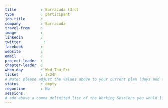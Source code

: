 ```yaml
---
title           : Barracuda (3rd)
type            : participant
job-title       :
company         : Barracuda
travel-from     :
image           :
linkedin        :
twitter          :
facebook        :
website         :
email           :
project-leader  :
chapter-leader  :
when-day        : Wed,Thu,Fri
ticket          : 3x24h
# Note: please adjust the values above to your current plan (days and ticket duration)
status          : empty
regonline       : No
sessions:
# add above a comma delimited list of the Working Sessions you would like to attend (use the session's title)
---
```


<!-- put more details about participant here -->
